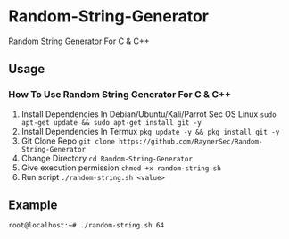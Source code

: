 # Random-String-Generator
Random String Generator For C & C++

## Usage
### How To Use Random String Generator For C & C++
1. Install Dependencies In Debian/Ubuntu/Kali/Parrot Sec OS Linux `sudo apt-get update && sudo apt-get install git -y`
2. Install Dependencies In Termux `pkg update -y && pkg install git -y`
3. Git Clone Repo `git clone https://github.com/RaynerSec/Random-String-Generator`
4. Change Directory `cd Random-String-Generator`
5. Give execution permission `chmod +x random-string.sh`
6. Run script `./random-string.sh <value>`
## Example
`root@localhost:~# ./random-string.sh 64`
